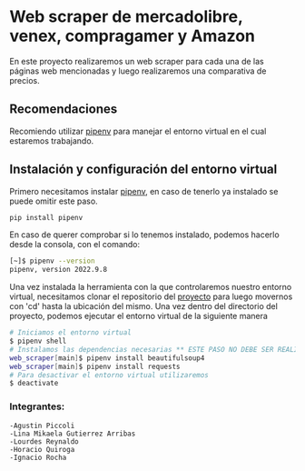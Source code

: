 # Web scraper de mercadolibre, venex, compragamer y Amazon
En este proyecto realizaremos un web scraper para cada una de las páginas web mencionadas y luego realizaremos una comparativa de precios.

## Recomendaciones
Recomiendo utilizar [pipenv](https://pipenv.pypa.io/en/latest/) para manejar el entorno virtual en el cual estaremos trabajando.

## Instalación y configuración del entorno virtual
Primero necesitamos instalar [pipenv](https://pipenv.pypa.io/en/latest/), en caso de tenerlo ya instalado se puede omitir este paso.
```python
pip install pipenv
```
En caso de querer comprobar si lo tenemos instalado, podemos hacerlo desde la consola, con el comando:
```bash
[~]$ pipenv --version
pipenv, version 2022.9.8
```
Una vez instalada la herramienta con la que controlaremos nuestro entorno virtual, necesitamos clonar el repositorio del [proyecto](https://github.com/ispc-programador2022/GPQRR5.git) para luego movernos con 'cd' hasta la ubicación del mismo. Una vez dentro del directorio del proyecto, podemos ejecutar el entorno virtual de la siguiente manera
```bash
# Iniciamos el entorno virtual
$ pipenv shell
# Instalamos las dependencias necesarias ** ESTE PASO NO DEBE SER REALIZADO YA QUE LAS DEPENDENCIAS NECESARIAS YA ESTAN INSTALADAS **
web_scraper[main]$ pipenv install beautifulsoup4
web_scraper[main]$ pipenv install requests
# Para desactivar el entorno virtual utilizaremos 
$ deactivate

```

### Integrantes:
    -Agustin Piccoli
    -Lina Mikaela Gutierrez Arribas
    -Lourdes Reynaldo
    -Horacio Quiroga
    -Ignacio Rocha